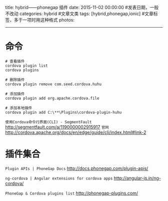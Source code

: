 title: hybrid——phonegap 插件
date: 2015-11-02 00:00:00 #发表日期，一般不改动
categories: hybrid #文章文类
tags: [hybrid,phonegap,ionic] #文章标签，多于一项时用这种格式
photos: 

---
# 命令
```
# 查看插件 
cordova plugin list
cordova plugins

# 删除插件
cordova plugin remove com.seed.cordova.huhu

# 添加插件
cordova plugin add org.apache.cordova.file

# 添加本地插件 
cordova plugin add C:\**\Plugins\cordova-plugin-huhu

```

`使用Cordova命令行界面(CLI) - SegmentFault`
http://segmentfault.com/a/1190000002915917
`官网` http://cordova.apache.org/docs/en/edge/guide/cli/index.html#link-2

# 插件集合
`Plugin APIs | PhoneGap Docs`
http://docs.phonegap.com/plugin-apis/

`ng-cordova | Angular extensions for cordova apps`
http://angular-js.in/ng-cordova/

`PhoneGap & Cordova plugins list`
http://phonegap-plugins.com/


